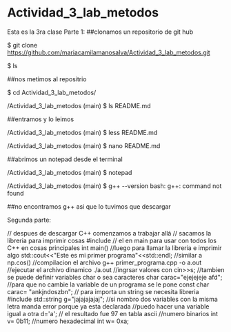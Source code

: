 # Actividad_3_lab_metodos
Esta es la 3ra clase
Parte 1:
##clonamos un repositorio de git hub
 
$ git clone https://github.com/mariacamilamanosalva/Actividad_3_lab_metodos.git
 
$ ls

##nos metimos al repositrio

$ cd Actividad_3_lab_metodos/

 /Actividad_3_lab_metodos (main)
$ ls
README.md

##entramos y lo leimos

 /Actividad_3_lab_metodos (main)
$ less README.md

 /Actividad_3_lab_metodos (main)
$ nano README.md

##abrimos un notepad desde el terminal

 /Actividad_3_lab_metodos (main)
$ notepad

 /Actividad_3_lab_metodos (main)
$ g++ --version
bash: g++: command not found

##no encontramos g++ asi que lo tuvimos que descargar

Segunda parte:

// despues de descargar C++ comenzamos a trabajar allá
// sacamos la libreria para imprimir cosas
#include <iostream>
// el en main para usar con todos los C++ en cosas principales
int main()
//luego para llamar la libreria e imprimir algo
std::cout<<"Este es mi primer programa"<<std::endl; //similar a np.cos()
//compilacion el archivo
g++ primer_programa.cpp -o a.out
//ejecutar el archivo dinamico
./a.out
//ingrsar valores con 
cin>>s;
//tambien se puede definir variables char o sea caracteres
char carac="ejejejeje afd";
//para que no cambie la variable de un programa se le pone
const char carac= "ankjndoszbn";
// para importa un string se necesita libreria
#include <string>
std::string g="jajajajajaj";
//si nombro dos variables con la misma letra manda error porque ya esta declarada
//puedo hacer una variable igual a otra
d='a';
// el resultado fue 97 en tabla ascii
//numero binarios
int v= 0b11;
//numero hexadecimal
int w= 0xa;
